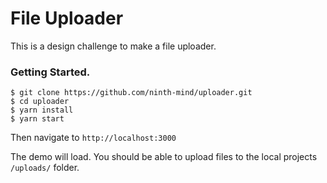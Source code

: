 # File Uploader 

This is a design challenge to make a file uploader. 

### Getting Started. 

```
$ git clone https://github.com/ninth-mind/uploader.git
$ cd uploader
$ yarn install 
$ yarn start
```
Then navigate to `http://localhost:3000`

The demo will load. You should be able to upload files to the local projects `/uploads/` folder.